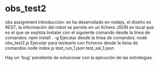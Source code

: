 # obs_test2
 obs assignment
Introducción: se ha desarrollado en nodejs, el diseño es REST, la información del robot se persite en un fichero JSON en local que es el que se explota
Instalar con el siguiente comando desde la línea de comandos: npm install . -g
Ejecutar desde la línea de comandos: node obs_test2.js
Ejecutar para testearlo con ficheros desde la líena de comandos node index.js test_run_1.json test_sal_1.json 

Hay un 'bug' pendiente de soluiconar con la ejecución de las estrategias.
